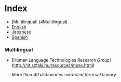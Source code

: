 Index
===

* [Multilingual] (#Multilingual)
* [English](#English)
* [Japanese](#Japanese)
* [Spanish](#Spanish)


### Multilingual

* [Human Language Technologies Research Group] (http://hlt.sztaki.hu/resources/index.html)
  
  *More than 40 dictionaries extracted form wiktionary*
